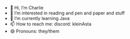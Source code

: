 - 👋 Hi, I’m Charlie
- 👀 I’m interested in reading and pen and paper and stuff
- 🌱 I’m currently learning Java
- 📫 How to reach me:  discord: kleinAsta
- 😄 Pronouns: they/them

<!---
CharlieEuler/CharlieEuler is a ✨ special ✨ repository because its `README.md` (this file) appears on your GitHub profile.
You can click the Preview link to take a look at your changes.
--->
